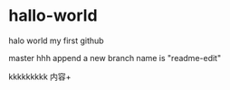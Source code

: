 # hallo-world
halo  world
my first github

master
hhh
append a new  branch   name is "readme-edit"


kkkkkkkkk
内容+


